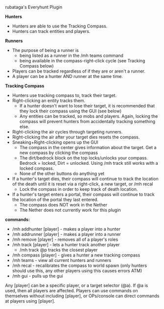rubataga's Everyhunt Plugin

**Hunters**
- Hunters are able to use the Tracking Compass.
- Hunters can track entities and players.

**Runners**
- The purpose of being a runner is
    - being listed as a runner in the /mh teams command
    - being available in the compass-right-click cycle (see Tracking Compass below)
- Players can be tracked regardless of if they are or aren't a runner.
- A player can be a hunter AND runner at the same time.

**Tracking Compass**
- Hunters use tracking compass to, track their target.
- Right-clicking an entity tracks them.
    - If a hunter doesn't want to lose their target, it is recommended that they lock their compass using the GUI (see below)
    - Any entities can be tracked, so mobs and players. Again, locking the compass will prevent hunters from accidentally tracking something else.
- Right-clicking the air cycles through targeting runners.
- Right-clicking the air after your target dies resets the compass.
- Sneaking+Right-clicking opens up the GUI
    - The compass in the center gives information about the target. Get a new compass by clicking the compass
    - The dirt/bedrock block on the top locks/unlocks your compass. Bedrock = locked, Dirt = unlocked. Using /mh track still works with a locked compass.
    - None of the other buttons do anything yet
- If a hunter's target dies, their compass will continue to track the location of the death until it is reset via a right-click, a new target, or /mh recal
    - Lock the compass in order to keep track of death location.
- If a hunter's target enters a portal, their compass will continue to track the location of the portal they last entered.
    - The compass does NOT work in the Nether
    - The Nether does not currently work for this plugin

**commands:**
- /mh addhunter [player] - makes a player into a hunter
- /mh addrunner [player] - makes a player into a runner
- /mh remove [player] - removes all of a player's roles
- /mh track [player] - lets a hunter track another player
    - /mh track @p tracks the closest player
- /mh compass [player] - gives a hunter a new tracking compass
- /mh teams - view all current hunters and runners
- /mh recal - recalibrates the compass to world spawn (only hunters should use this, any other players using this causes errors ATM)
- /mh gui - pulls up the gui

Any [player] can be a specific player, or a target selector (@a). If @a is used, then all players are affected.
Players can use commands on themselves without including [player], or OPs/console can direct commands at players using [player].
